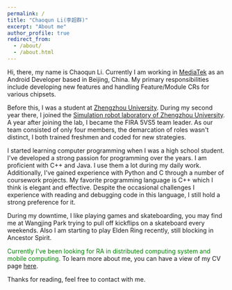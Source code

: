 ```yaml
---
permalink: /
title: "Chaoqun Li(李超群)"
excerpt: "About me"
author_profile: true
redirect_from: 
  - /about/
  - /about.html
---
```



Hi, there, my name is Chaoqun Li. Currently I am working in [MediaTek](https://www.mediatek.com/) as an Android Developer based in Beijing, China. My primary responsibilities include developing new features and handling Feature/Module CRs for various chipsets.

Before this, I was a student at [Zhengzhou University](http://english.zzu.edu.cn/). During my second year there, I joined the [Simulation robot laboratory of Zhengzhou University](http://xg.zzu.edu.cn/kytd/1521293776735.jhtml).
A year after joining the lab, I became the FIRA 5VS5 team leader. As our team consisted of only four members, the demarcation of roles wasn't distinct, I both trained freshmen and coded for new strategies.

I started learning computer programming when I was a high school student. I've developed a strong passion for programming over the years. I am proficient with C++ and Java. I use them a lot during my daily work. Additionally, I've gained experience with Python and C through a number of coursework projects. My favorite programming language is C++ which I think is elegant and effective. Despite the occasional challenges I experience with reading and debugging code in this language, I still hold a strong preference for it.

During my downtime, I like playing games and skateboarding, you may find me at Wangjing Park trying to pull off kickflips on a skateboard every weekends. Also I am starting to play Elden Ring recently, still blocking in Ancestor Spirit.

<span style="color:green">Currently I've been looking for RA in distributed computing system and mobile computing.</span>
To learn more about me, you can have a view of my CV page [here](https://www.keparal.cn/cv/).


Thanks for reading, feel free to contact with me.
